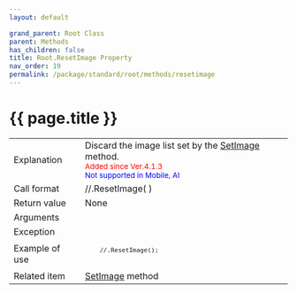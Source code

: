 ```yaml
---
layout: default

grand_parent: Root Class
parent: Methods
has_children: false
title: Root.ResetImage Property
nav_order: 19
permalink: /package/standard/root/methods/resetimage
---
```

# {{ page.title }}

<table>
  <tr>
    <td>Explanation</td>
    <td colspan="2"></span>Discard the image list set by the <a href="/package/standard/root/methods/setimage">SetImage</a> method.<br><small><span style="color:red">Added since Ver.4.1.3</span></small><br><small><span style="color:blue">Not supported in Mobile, AI</span></small></small></td>
  </tr>
  <tr>
    <td>Call format</td>
    <td colspan="2">//.ResetImage( )</td>
  </tr>
  <tr>
    <td>Return value</td>
    <td colspan="2">None</td>
  </tr>  
  <tr>
    <td>Arguments</td>
    <td colspan="2"></td>
  </tr>
  <tr>
    <td>Exception</td>
    <td colspan="2"></td>
  </tr>
  <tr>
    <td>Example of use</td>
    <td colspan="2">
    <code><pre>
    //.ResetImage();
    </pre></code></td>
  </tr>
  <tr>
    <td>Related item</td>
    <td colspan="2"><a href="/package/standard/root/methods/setimage">SetImage</a> method</td>
  </tr>
</table>




